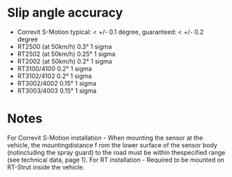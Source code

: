 # Slip angle accuracy
- Correvit S-Motion typical: < +/- 0.1 degree, guaranteed: < +/- 0.2 degree
- RT2500 (at 50km/h) 0.3° 1 sigma 
- RT2502 (at 50km/h) 0.25° 1 sigma 
- RT2002 (at 50km/h) 0.2° 1 sigma 
- RT3100/4100 0.2° 1 sigma
- RT3102/4102 0.2° 1 sigma
- RT3002/4002 0.15° 1 sigma
- RT3003/4003 0.15° 1 sigma

# Notes
For Correvit S-Motion installation
	- When mounting the sensor at the vehicle, the mountingdistance f rom the lower surface of the sensor body (notincluding the spray guard) to the road must be within thespecified range (see technical data, page 1).
For RT installation
	- Required to be mounted on RT-Strut inside the vehicle.
